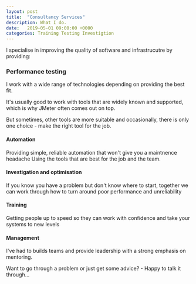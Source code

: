 ```yaml
---
layout: post
title:  "Consultancy Services"
description: What I do.
date:   2019-05-01 09:00:00 +0000
categories: Training Testing Investigtion 
---
```

I specialise in improving the quality of software and infrastrucutre by providing:

### Performance testing
I work with a wide range of technologies depending on providing the best fit.

It's usually good to work with tools that are widely known and supported, which is why JMeter often comes out on top.

But sometimes, other tools are more suitable and occasionally, there is only one choice - make the right tool for the job.


#### Automation
Providing simple, reliable automation that won't give you a maintnence headache
Using the tools that are best for the job and the team.

#### Investigation and optimisation
If you know you have a problem but don't know where to start, together we can work through how to turn around poor performance and unreliability

#### Training
Getting people up to speed so they can work with confidence and take your systems to new levels

#### Management
I've had to builds teams and provide leadership with a strong emphasis on mentoring.

Want to go through a problem or just get some advice? - Happy to talk it through...